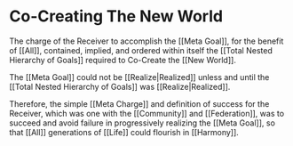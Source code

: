 # Co-Creating The New World

The charge of the Receiver to accomplish the [[Meta Goal]], for the benefit of [[All]], contained, implied, and ordered within itself the [[Total Nested Hierarchy of Goals]] required to Co-Create the [[New World]]. 

The [[Meta Goal]] could not be [[Realize|Realized]] unless and until the [[Total Nested Hierarchy of Goals]] was [[Realize|Realized]]. 

Therefore, the simple [[Meta Charge]] and definition of success for the Receiver, which was one with the [[Community]] and [[Federation]], was to succeed and avoid failure in progressively realizing the [[Meta Goal]], so that [[All]] generations of [[Life]] could flourish in [[Harmony]]. 
